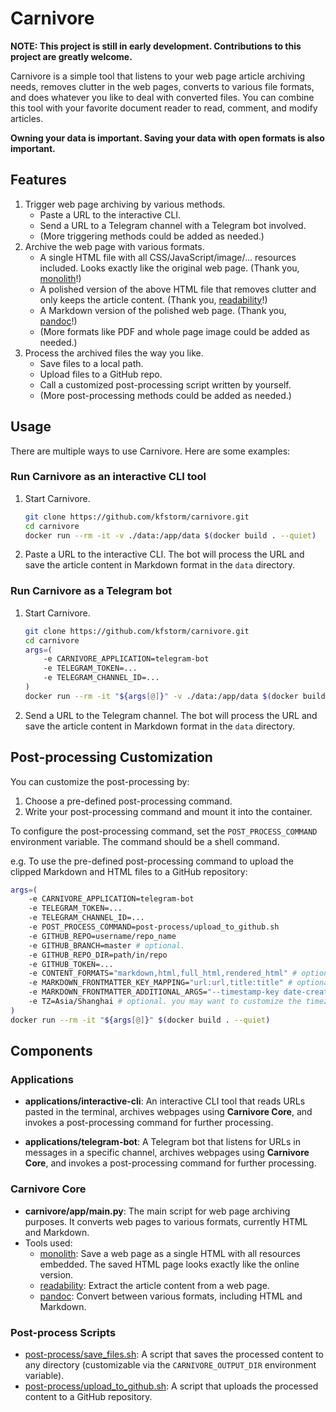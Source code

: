 # Carnivore

**NOTE: This project is still in early development. Contributions to this project are greatly welcome.**

Carnivore is a simple tool that listens to your web page article archiving needs, removes clutter in the web pages, converts to various file formats, and does whatever you like to deal with converted files. You can combine this tool with your favorite document reader to read, comment, and modify articles.

**Owning your data is important. Saving your data with open formats is also important.**

## Features

1. Trigger web page archiving by various methods.
    - Paste a URL to the interactive CLI.
    - Send a URL to a Telegram channel with a Telegram bot involved.
    - (More triggering methods could be added as needed.)
2. Archive the web page with various formats.
    - A single HTML file with all CSS/JavaScript/image/... resources included. Looks exactly like the original web page. (Thank you, [monolith](https://github.com/Y2Z/monolith)!)
    - A polished version of the above HTML file that removes clutter and only keeps the article content. (Thank you, [readability](https://github.com/mozilla/readability)!)
    - A Markdown version of the polished web page. (Thank you, [pandoc](https://github.com/jgm/pandoc)!)
    - (More formats like PDF and whole page image could be added as needed.)
3. Process the archived files the way you like.
    - Save files to a local path.
    - Upload files to a GitHub repo.
    - Call a customized post-processing script written by yourself.
    - (More post-processing methods could be added as needed.)

## Usage

There are multiple ways to use Carnivore. Here are some examples:

### Run Carnivore as an interactive CLI tool

1. Start Carnivore.

    ```sh
    git clone https://github.com/kfstorm/carnivore.git
    cd carnivore
    docker run --rm -it -v ./data:/app/data $(docker build . --quiet)
    ```

2. Paste a URL to the interactive CLI. The bot will process the URL and save the article content in Markdown format in the `data` directory.

### Run Carnivore as a Telegram bot

1. Start Carnivore.

    ```sh
    git clone https://github.com/kfstorm/carnivore.git
    cd carnivore
    args=(
        -e CARNIVORE_APPLICATION=telegram-bot
        -e TELEGRAM_TOKEN=...
        -e TELEGRAM_CHANNEL_ID=...
    )
    docker run --rm -it "${args[@]}" -v ./data:/app/data $(docker build . --quiet)
    ```

2. Send a URL to the Telegram channel. The bot will process the URL and save the article content in Markdown format in the `data` directory.

## Post-processing Customization

You can customize the post-processing by:

1. Choose a pre-defined post-processing command.
2. Write your post-processing command and mount it into the container.

To configure the post-processing command, set the `POST_PROCESS_COMMAND` environment variable. The command should be a shell command.

e.g. To use the pre-defined post-processing command to upload the clipped Markdown and HTML files to a GitHub repository:

```bash
args=(
    -e CARNIVORE_APPLICATION=telegram-bot
    -e TELEGRAM_TOKEN=...
    -e TELEGRAM_CHANNEL_ID=...
    -e POST_PROCESS_COMMAND=post-process/upload_to_github.sh
    -e GITHUB_REPO=username/repo_name
    -e GITHUB_BRANCH=master # optional.
    -e GITHUB_REPO_DIR=path/in/repo
    -e GITHUB_TOKEN=...
    -e CONTENT_FORMATS="markdown,html,full_html,rendered_html" # optional. upload multiple versions of the web page. Default: markdown.
    -e MARKDOWN_FRONTMATTER_KEY_MAPPING="url:url,title:title" # optional. you may want to add frontmatter at the beginning of the Markdown file.
    -e MARKDOWN_FRONTMATTER_ADDITIONAL_ARGS="--timestamp-key date-created" # optional. you may want to add the timestamp to the frontmatter.
    -e TZ=Asia/Shanghai # optional. you may want to customize the timezone.
)
docker run --rm -it "${args[@]}" $(docker build . --quiet)
```

## Components

### Applications

- **applications/interactive-cli**: An interactive CLI tool that reads URLs pasted in the terminal, archives webpages using **Carnivore Core**, and invokes a post-processing command for further processing.

- **applications/telegram-bot**: A Telegram bot that listens for URLs in messages in a specific channel, archives webpages using **Carnivore Core**, and invokes a post-processing command for further processing.

### Carnivore Core

- **carnivore/app/main.py**: The main script for web page archiving purposes. It converts web pages to various formats, currently HTML and Markdown.
- Tools used:
  - [monolith](https://github.com/Y2Z/monolith): Save a web page as a single HTML with all resources embedded. The saved HTML page looks exactly like the online version.
  - [readability](https://github.com/mozilla/readability): Extract the article content from a web page.
  - [pandoc](https://github.com/jgm/pandoc): Convert between various formats, including HTML and Markdown.

### Post-process Scripts

- [post-process/save_files.sh](process/save_files.sh): A script that saves the processed content to any directory (customizable via the `CARNIVORE_OUTPUT_DIR` environment variable).
- [post-process/upload_to_github.sh](post-process/upload_to_github.sh): A script that uploads the processed content to a GitHub repository.
